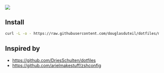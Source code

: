 ![](https://raw.githubusercontent.com/jglovier/dotfiles-logo/master/dotfiles-logo.png)

## Install

```sh
curl -L -o - https://raw.githubusercontent.com/douglasduteil/dotfiles/master/install.sh  | sh
```

## Inspired by

- https://github.com/DriesSchulten/dotfiles
- https://github.com/arielmakestuff/zshconfig
